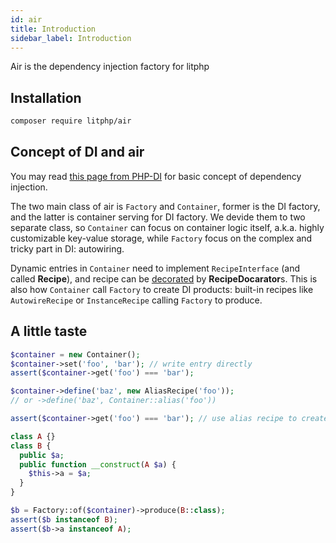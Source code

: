 ```yaml
---
id: air
title: Introduction
sidebar_label: Introduction
---
```


Air is the dependency injection factory for litphp

## Installation

```sh
composer require litphp/air
```

## Concept of DI and air

You may read [this page from PHP-DI](http://php-di.org/doc/understanding-di.html) for basic concept of dependency injection.

The two main class of air is `Factory` and `Container`, former is the DI factory, and the latter is container serving for DI factory. We devide them to two separate class, so `Container` can focus on container logic itself, a.k.a. highly customizable key-value storage, while `Factory` focus on the complex and tricky part in DI: autowiring.

Dynamic entries in `Container` need to implement `RecipeInterface` (and called **Recipe**), and recipe can be [decorated](https://en.wikipedia.org/wiki/Decorator_pattern) by **RecipeDocarator**s. This is also how `Container` call `Factory`  to create DI products: built-in recipes like `AutowireRecipe`  or `InstanceRecipe` calling `Factory` to produce.

## A little taste

```php
$container = new Container();
$container->set('foo', 'bar'); // write entry directly
assert($container->get('foo') === 'bar');

$container->define('baz', new AliasRecipe('foo')); 
// or ->define('baz', Container::alias('foo'))

assert($container->get('foo') === 'bar'); // use alias recipe to create alias for entry

class A {}
class B {
  public $a;
  public function __construct(A $a) {
    $this->a = $a;
  }
}

$b = Factory::of($container)->produce(B::class);
assert($b instanceof B);
assert($b->a instanceof A);
```

